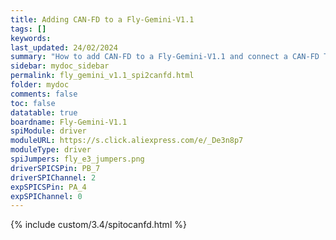 ```yaml
---
title: Adding CAN-FD to a Fly-Gemini-V1.1
tags: []
keywords: 
last_updated: 24/02/2024
summary: "How to add CAN-FD to a Fly-Gemini-V1.1 and connect a CAN-FD Toolboard"
sidebar: mydoc_sidebar
permalink: fly_gemini_v1.1_spi2canfd.html
folder: mydoc
comments: false
toc: false
datatable: true
boardname: Fly-Gemini-V1.1
spiModule: driver
moduleURL: https://s.click.aliexpress.com/e/_De3n8p7
moduleType: driver
spiJumpers: fly_e3_jumpers.png
driverSPICSPin: PB_7
driverSPIChannel: 2
expSPICSPin: PA_4
expSPIChannel: 0
---
```


{% include custom/3.4/spitocanfd.html %}
